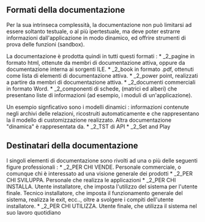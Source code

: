 ## Formati della documentazione
Per la sua intrinseca complessità, la documentazione non può limitarsi ad essere soltanto testuale, o al più ipertestuale, ma deve poter estrarre informazioni dall'applicazione in modo dinamico, ed offrire strumenti di prova delle funzioni (sandbox).

La documentazione è prodotta quindi in tutti questi formati : 
 \* _2_pagine in formato html, ottenute da membri di documentazione attiva, oppure da documentazione interna ai sorgenti ILE.
 \* _2_book in formato .pdf, ottenuti come lista di elementi di documentazione attiva.
 \* _2_power point, realizzati a partire da membri di documentazione attiva.
 \* _2_documenti commerciali in formato Word.
 \* _2_componenti di schede, (matrici ed alberi) che presentano liste di informazioni (ad esempio, i moduli di un'applicazione).

Un esempio signficativo sono i modelli dinamici :  informazioni contenute negli archivi delle relazioni, ricostruiti automaticamente e che rappresentano la il modello di customizzazione realizzato.
Altra documentazione "dinamica" è rappresentata da.
\* _2_TST di API
\* _2_Set and Play

## Destinatari della documentazione
 I singoli elementi di documentazione sono rivolti ad una o più delle seguenti figure professionali : 
\* _2_PER CHI VENDE. Personale commerciale, o comunque chi è interessato ad una visione generale dei prodotti
\* _2_PER CHI SVILUPPA. Personale che realizza le applicazioni
\* _2_PER CHI INSTALLA. Utente installatore, che imposta l'utilizzo del sistema per l'utente finale. Tecnico installatore, che imposta il funzionamento generale del sistema, realizza le exit, ecc.., oltre a svolgere i compiti dell'utente installatore.
\* _2_PER CHI UTILIZZA. Utente finale, che utilizza il sistema nel suo lavoro quotidiano
